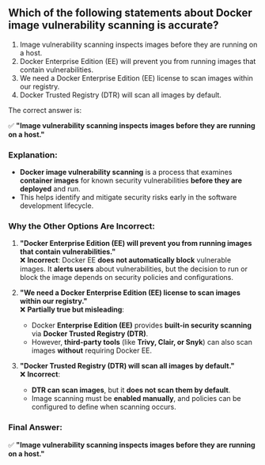 ## Which of the following statements about Docker image vulnerability scanning is accurate? 
1. Image vulnerability scanning inspects images before they are running on a host.
2. Docker Enterprise Edition (EE) will prevent you from running images that contain vulnerabilities.
3. We need a Docker Enterprise Edition (EE) license to scan images within our registry.
4. Docker Trusted Registry (DTR) will scan all images by default.


The correct answer is:  

✅ **"Image vulnerability scanning inspects images before they are running on a host."**  

### **Explanation:**
- **Docker image vulnerability scanning** is a process that examines **container images** for known security vulnerabilities **before they are deployed** and run.
- This helps identify and mitigate security risks early in the software development lifecycle.

### **Why the Other Options Are Incorrect:**
1. **"Docker Enterprise Edition (EE) will prevent you from running images that contain vulnerabilities."**  
   ❌ **Incorrect**: Docker EE **does not automatically block** vulnerable images. It **alerts users** about vulnerabilities, but the decision to run or block the image depends on security policies and configurations.

2. **"We need a Docker Enterprise Edition (EE) license to scan images within our registry."**  
   ❌ **Partially true but misleading**:  
   - Docker **Enterprise Edition (EE)** provides **built-in security scanning** via **Docker Trusted Registry (DTR)**.
   - However, **third-party tools** (like **Trivy, Clair, or Snyk**) can also scan images **without** requiring Docker EE.

3. **"Docker Trusted Registry (DTR) will scan all images by default."**  
   ❌ **Incorrect**:  
   - **DTR can scan images**, but it **does not scan them by default**.  
   - Image scanning must be **enabled manually**, and policies can be configured to define when scanning occurs.

### **Final Answer:**  
✅ **"Image vulnerability scanning inspects images before they are running on a host."**
